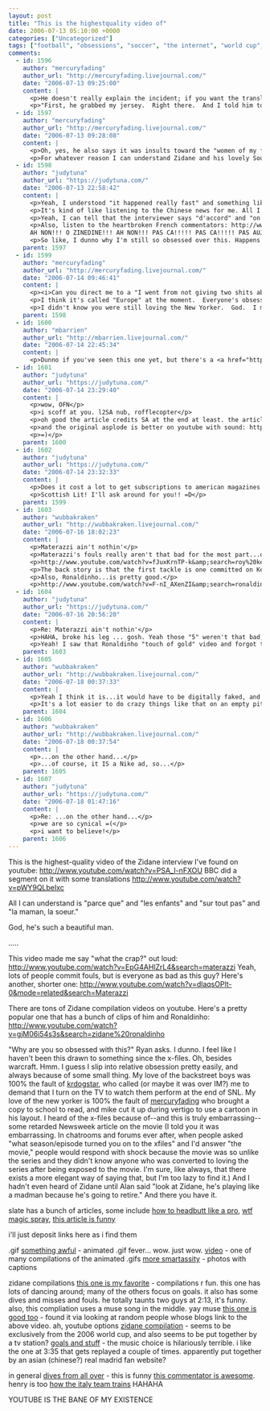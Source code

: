 ```yaml
---
layout: post
title: "This is the highestquality video of"
date: 2006-07-13 05:10:00 +0000
categories: ["Uncategorized"]
tags: ["football", "obsessions", "soccer", "the internet", "world cup", "zidane"]
comments:
  - id: 1596
    author: "mercuryfading"
    author_url: "http://mercuryfading.livejournal.com/"
    date: "2006-07-13 09:25:00"
    content: |
      <p>He doesn't really explain the incident; if you want the translation of what he says in the beginning, it's basically this:</p>
      <p>"First, he grabbed my jersey.  Right there.  And I told him to get off me.  And then I said we could fight after the match [I think this is what he says].  And then he said something.  Something, as I've said, that affected me deeply.  It all happened very quickly."</p>
  - id: 1597
    author: "mercuryfading"
    author_url: "http://mercuryfading.livejournal.com/"
    date: "2006-07-13 09:28:08"
    content: |
      <p>Oh, yes, he also says it was insults toward the "women of my family".  He's also sorry for the children who watched.  Very sorry for the children.  He insists that "le coupabale c'est lui qui provoke".  I didn't spell that right but you get the point.</p>
      <p>For whatever reason I can understand Zidane and his lovely Southern accent perfectly but the interviewer speaks too quickly for me.</p>
  - id: 1598
    author: "judytuna"
    author_url: "https://judytuna.com/"
    date: "2006-07-13 22:58:42"
    content: |
      <p>Yeah, I understood "it happened really fast" and something like "I'm not gonna say what he said, but it was very personal," and "je m'excuse especially to les enfants" (well without the part that got translated to english in my brain, but you know what I mean), and the part about saying he regretted it would be like saying what Materazzi said was OK, which he could never do "sur tout pas." </p>
      <p>It's kind of like listening to the Chinese news for me. All I can understand are the propositions, until someone prompts me (I've read articles in English about the interview), and then I can start guessing what the phrases are, matching what I know was said to the sounds. Which is kind of sad, considering I've been exposed to Chinese since birth, but my level of sophisticated Chinese comprehension is about the same as for French, which I studied lackadasically at best.</p>
      <p>Yeah, I can tell that the interviewer says "d'accord" and "on y va" har har</p>
      <p>Also, listen to the heartbroken French commentators: http://www.youtube.com/watch?v=Uv5OyFi9Csg<br />
      AH NON!!! O ZINEDINE!!! AH NON!!! PAS CA!!!!! PAS CA!!!!! PAS AUJOURDHUI!!!!! QU'EST-CE QUE TU AS FAIT??!??!?!!? AIII YAI YAI YAI YAI YAIII!!!!! C'EST CARTON ROUGE AH NON!!!! AH NON!!!!!! C'EST PAS POSSIBLE!!!! hahahaha, it's so depressing. SORTIER A CARTON ROUGE!!! C'EST  LA DERNIER FOIS (?) !!!</p>
      <p>So like, I dunno why I'm still so obsessed over this. Happens sometimes, I latch onto something and fail to get over it while the rest of the world moves on. Can you direct me to a "I went from not giving two shits about football to being completely obsessed with a tragic star in roughly 2 days' time" support group? I'd appreciate that a lot</p>
    parent: 1597
  - id: 1599
    author: "mercuryfading"
    author_url: "http://mercuryfading.livejournal.com/"
    date: "2006-07-14 09:46:41"
    content: |
      <p><i>Can you direct me to a "I went from not giving two shits about football to being completely obsessed with a tragic star in roughly 2 days' time" support group? I'd appreciate that a lot</i></p>
      <p>I think it's called "Europe" at the moment.  Everyone's obsessed over here.</p>
      <p>I didn't know you were still loving the New Yorker.  God.  I miss it so f'ing much.  When I was in Heathrow last I headed straight for the international magazine store to get it, and it was still a month old.  I think the New Yorker and the Sunday New York Times would be enough enticement to get me to move back to the States, sadly.  Know any open Scottish Lit posts?</p>
    parent: 1598
  - id: 1600
    author: "mbarrien"
    author_url: "http://mbarrien.livejournal.com/"
    date: "2006-07-14 22:45:34"
    content: |
      <p>Dunno if you've seen this one yet, but there's a <a href="http://i-am-bored.com/bored_link.cfm?link_id=18546" rel="nofollow">bunch of different camera angles</a> from the different countries of the headbutt...</p>
  - id: 1601
    author: "judytuna"
    author_url: "https://judytuna.com/"
    date: "2006-07-14 23:29:40"
    content: |
      <p>wow, OFN</p>
      <p>i scoff at you. l2SA nub, rofflecopter</p>
      <p>oh good the article credits SA at the end at least. the article doesn't even have many of the best ones! like the heart one... and the fidel castro one... and http://neszidane.ytmnd.com/  ... and http://medievalzidane.ytmnd.com/ ... and the hammertime one... and the death star... and <img src="http://a.photos.cx/zidane_bar-bd0.gif"> and <img src="http://a.photos.cx/zidane-6ab.gif"></p>
      <p>and the original asplode is better on youtube with sound: http://www.youtube.com/watch?v=PDj8WqdzcO0</p>
      <p>=)</p>
    parent: 1600
  - id: 1602
    author: "judytuna"
    author_url: "https://judytuna.com/"
    date: "2006-07-14 23:32:33"
    content: |
      <p>Does it cost a lot to get subscriptions to american magazines over there or something? =(</p>
      <p>Scottish Lit! I'll ask around for you!! =D</p>
    parent: 1599
  - id: 1603
    author: "wubbakraken"
    author_url: "http://wubbakraken.livejournal.com/"
    date: "2006-07-16 18:02:23"
    content: |
      <p>Materazzi ain't nothin'</p>
      <p>Materazzi's fouls really aren't that bad for the most part...of the "top 5," two are dives, and one is a 50/50 challenge.  You want horror tackles, check out Roy Keane of Manchester United.  </p>
      <p>http://www.youtube.com/watch?v=fJuxKrnTP-k&amp;search=roy%20keane</p>
      <p>The back story is that the first tackle is one committed on Keane by a defender named Alf Inge Haaland, one that tore knee ligaments and kept Keane out of the game for a month or two.  Keane swore revenge, and a few years later committed the second tackle, which broke Haaland's leg and ended his career.  Note how the shaven-headed Keane pauses to scream at the prone Haaland as he leaves the pitch...now that's classy.</p>
      <p>Also, Ronaldinho...is pretty good.</p>
      <p>http://www.youtube.com/watch?v=F-nI_AXenZI&amp;search=ronaldinho</p>
  - id: 1604
    author: "judytuna"
    author_url: "https://judytuna.com/"
    date: "2006-07-16 20:56:20"
    content: |
      <p>Re: Materazzi ain't nothin'</p>
      <p>HAHA, broke his leg ... gosh. Yeah those "5" weren't that bad, some of the ones in the "longer" video were though. </p>
      <p>Yeah! I saw that Ronaldinho "touch of gold" video and forgot to put it up in my collection of links. That is insane. Do you think it's 100% real?</p>
    parent: 1603
  - id: 1605
    author: "wubbakraken"
    author_url: "http://wubbakraken.livejournal.com/"
    date: "2006-07-18 00:37:33"
    content: |
      <p>Yeah I think it is...it would have to be digitally faked, and although that's possible, the video quality doesn't seem good enough to justify digital editing.  Of course, I could be wrong, but seeing how Ronaldinho plays I get the feeling that he really just is THAT good.</p>
      <p>It's a lot easier to do crazy things like that on an empty pitch with no pressure and just to fool around than it is in a game situation where things count...even when you're as easy-going as the man seems to be when he plays for real.</p>
    parent: 1604
  - id: 1606
    author: "wubbakraken"
    author_url: "http://wubbakraken.livejournal.com/"
    date: "2006-07-18 00:37:54"
    content: |
      <p>...on the other hand...</p>
      <p>...of course, it IS a Nike ad, so...</p>
    parent: 1605
  - id: 1607
    author: "judytuna"
    author_url: "https://judytuna.com/"
    date: "2006-07-18 01:47:16"
    content: |
      <p>Re: ...on the other hand...</p>
      <p>we are so cynical =(</p>
      <p>i want to believe!</p>
    parent: 1606
---
```


This is the highest-quality video of the Zidane interview I've found on youtube: http://www.youtube.com/watch?v=PSA_I-nFXOU
BBC did a segment on it with some translations http://www.youtube.com/watch?v=pWY9QLbeIxc

All I can understand is "parce que" and "les enfants" and "sur tout pas" and "la maman, la soeur." 

God, he's such a beautiful man.

.....

This video made me say "what the crap?" out loud: http://www.youtube.com/watch?v=EpG4AHlZrL4&search=materazzi
Yeah, lots of people commit fouls, but is everyone as bad as this guy?
Here's another, shorter one: http://www.youtube.com/watch?v=dlaqsOPlt-0&mode=related&search=Materazzi

There are tons of Zidane compilation videos on youtube. Here's a pretty popular one that has a bunch of clips of him and Ronaldinho: http://www.youtube.com/watch?v=gjM06i54s3s&search=zidane%20ronaldinho

"Why are you so obsessed with this?" Ryan asks. I dunno. I feel like I haven't been this drawn to something since the x-files. Oh, besides warcraft. Hmm. I guess I slip into relative obsession pretty easily, and always because of some small thing. My love of the backstreet boys was 100% the fault of [krdogstar](http://krdogstar.livejournal.com/), who called (or maybe it was over IM?) me to demand that I turn on the TV to watch them perform at the end of SNL. My love of the new yorker is 100% the fault of [mercuryfading](http://mercuryfading.livejournal.com/) who brought a copy to school to read, and mike cut it up during vertigo to use a cartoon in his layout. I heard of the x-files because of--and this is truly embarrassing--some retarded Newsweek article on the movie (I told you it was embarrassing. In chatrooms and forums ever after, when people asked "what season/episode turned you on to the xfiles" and I'd answer "the movie," people would respond with shock because the movie was so unlike the series and they didn't know anyone who was converted to loving the series after being exposed to the movie. I'm sure, like always, that there exists a more elegant way of saying that, but I'm too lazy to find it.) And I hadn't even heard of Zidane until Alan said "look at Zidane, he's playing like a madman because he's going to retire." And there you have it.

slate has a bunch of articles, some include [how to headbutt like a pro](http://www.slate.com/id/2145424), [wtf magic spray](http://www.slate.com/id/2144194/), [this article is funny](http://www.slate.com/id/2142554/)

i'll just deposit links here as i find them

.gif
[something awful](http://forums.somethingawful.com/showthread.php?s=12e9f4b1c9ba34bf7829886aa3ae7b8c&threadid=1950611&perpage=40&pagenumber=1) - animated .gif fever... wow. just wow.
[video](http://www.youtube.com/watch?v=uw8B4zBRFlA) - one of many compilations of the animated .gifs
[more smartassity](http://victoriatutorial.blogspot.com/2006/05/cup.html) - photos with captions

zidane compilations
[this one is my favorite](http://www.youtube.com/watch?v=9b7Yk7tpY64&mode=related&search=zidane) - compilations r fun.  this one has lots of dancing around; many of the others focus on goals. it also has some dives and misses and fouls. he totally taunts two guys at 2:13, it's funny. also, this compliation uses a muse song in the middle. yay muse
[this one is good too](http://www.youtube.com/watch?v=dYUtKKbBTkw&eurl=http%3A%2F%2Fwww%2Erosieyatch%2Ecom%2F) - found it via looking at random people whose blogs link to the above video. ah, youtube options
[zidane compilation](http://www.youtube.com/watch?v=1OOWTTV5dRU) - seems to be exclusively from the 2006 world cup, and also seems to be put together by a tv station?
[goals and stuff](http://www.youtube.com/watch?v=a2-vX4-6-lo) - the music choice is hilariously terrible. i like the one at 3:35 that gets replayed a couple of times. apparently put together by an asian (chinese?) real madrid fan website?

in general
[dives from all over](http://www.youtube.com/watch?v=BrvRGTVkv6Y) - this is funny
[this commentator is awesome](http://www.youtube.com/watch?v=Qe_-JhL97P0&mode=related&search=). henry is too
[how the italy team trains](http://www.youtube.com/watch?v=RygKjA_8qio&search=italy%20football) HAHAHA

YOUTUBE IS THE BANE OF MY EXISTENCE